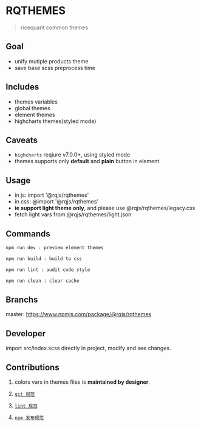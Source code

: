 # RQTHEMES

> ricequant common themes

## Goal

- unify mutiple products theme
- save base scss preprocess time

## Includes

- themes variables
- global themes
- element themes
- highcharts themes(styled mode)

## Caveats

- `highcharts` reqiure v7.0.0+, using styled mode
- themes supports only **default** and **plain** button in element

## Usage

- in js: import '@rqjs/rqthemes'
- in css: @import '@rqjs/rqthemes'
- **ie support light theme only**, and please use @rqjs/rqthemes/legacy.css
- fetch light vars from @rqjs/rqthemes/light.json

## Commands

```bash
npm run dev : preview element themes

npm run build : build to css

npm run lint : audit code style

npm run clean : clear cache
```

## Branchs

master: https://www.npmjs.com/package/@rqjs/rqthemes

## Developer

import src/index.scss directly in project, modify and see changes.

## Contributions

1. colors vars in themes files is **maintained by designer**.

2. [`git 规范`](http://wiki.ricequant.com/pages/viewpage.action?pageId=17269198)

3. [`lint 规范`](http://wiki.ricequant.com/pages/viewpage.action?pageId=45875427)

4. [`npm 发布规范`](http://wiki.ricequant.com/pages/viewpage.action?pageId=52232790)
